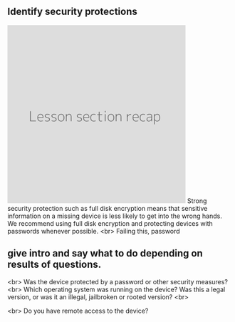 
## Identify security protections

![](recap.png)
Strong security protection such as full disk encryption means that sensitive information on a missing device is less likely to get into the wrong hands. We recommend using full disk encryption and protecting devices with passwords whenever possible.
&lt;br&gt;
Failing this, password
## give intro and say what to do depending on results of questions.

&lt;br&gt;
Was the device protected by a password or other security measures?
&lt;br&gt;
Which operating system was running on the device? Was this a legal version, or was it an illegal, jailbroken or rooted version?
&lt;br&gt;

&lt;br&gt;
Do you have remote access to the device?
